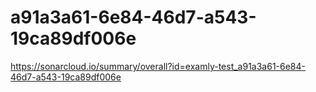 # a91a3a61-6e84-46d7-a543-19ca89df006e
https://sonarcloud.io/summary/overall?id=examly-test_a91a3a61-6e84-46d7-a543-19ca89df006e
